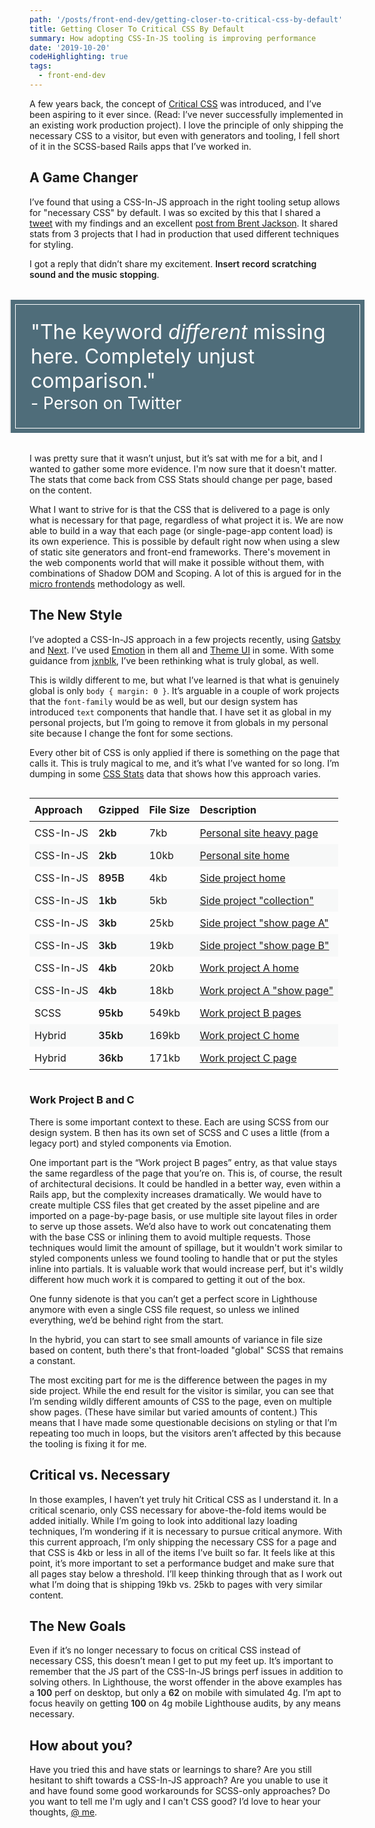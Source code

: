 ```yaml
---
path: '/posts/front-end-dev/getting-closer-to-critical-css-by-default'
title: Getting Closer To Critical CSS By Default
summary: How adopting CSS-In-JS tooling is improving performance
date: '2019-10-20'
codeHighlighting: true
tags:
  - front-end-dev
---
```


<style>
  strong {
    font-weight: 600;
  }

  blockquote {
    background: #4f6d7a;
    box-shadow: inset 0 0 0 7px #4f6d7a, inset 0 0 0 8px #ffffff; 
    color: #ffffff;
    font-size: 2rem;
    margin-left: 0;
    margin-right: 0;
    padding: 2rem;
  }

  blockquote p {
    margin: 0;
  }

  table {
    width: 100%;
  }

  th {
    text-align: left;
  }

  th, td {
    padding: 0.5rem;
  }

  tr:nth-child(even) td {
    background: #f7f8f8;
  }

  td:nth-child(2) {
    font-weight: 600;
  }

  .scroll {
    overflow-x: scroll;
  }

  @media screen and (min-width: 600px) {
    blockquote {
      margin-left: -2rem;
      margin-right: -2rem;
    }
  }
</style>

A few years back, the concept of [Critical CSS](https://www.smashingmagazine.com/2015/08/understanding-critical-css/) was introduced, and I’ve been aspiring to it ever since. (Read: I’ve never successfully implemented in an existing work production project). I love the principle of only shipping the necessary CSS to a visitor, but even with generators and tooling, I fell short of it in the SCSS-based Rails apps that I’ve worked in.

## A Game Changer

I’ve found that using a CSS-In-JS approach in the right tooling setup allows for "necessary CSS" by default. I was so excited by this that I shared a [tweet](https://twitter.com/dandenney/status/1154800003673710593?s=20) with my findings and an excellent [post from Brent Jackson](https://t.co/W2CwoUeRZa?amp=1). It shared stats from 3 projects that I had in production that used different techniques for styling.

I got a reply that didn’t share my excitement. **Insert record scratching sound and the music stopping**.

<blockquote><p>"The keyword <em>different</em> missing here. Completely unjust comparison."</p> <small>- Person on Twitter</small></blockquote>

I was pretty sure that it wasn’t unjust, but it’s sat with me for a bit, and I wanted to gather some more evidence. I'm now sure that it doesn't matter. The stats that come back from CSS Stats should change per page, based on the content.

What I want to strive for is that the CSS that is delivered to a page is only what is necessary for that page, regardless of what project it is. We are now able to build in a way that each page (or single-page-app content load) is its own experience. This is possible by default right now when using a slew of static site generators and front-end frameworks. There's movement in the web components world that will make it possible without them, with combinations of Shadow DOM and Scoping. A lot of this is argued for in the [micro frontends](https://micro-frontends.org) methodology as well.

## The New Style

I’ve adopted a CSS-In-JS approach in a few projects recently, using [Gatsby](https://www.gatsbyjs.org/) and [Next](https://nextjs.org/). I’ve used [Emotion](https://emotion.sh/docs/introduction) in them all and [Theme UI](https://theme-ui.com/) in some. With some guidance from [jxnblk](https://twitter.com/jxnblk/status/1148328820468068355?s=20), I’ve been rethinking what is truly global, as well.

This is wildly different to me, but what I’ve learned is that what is genuinely global is only `body { margin: 0 }`. It’s arguable in a couple of work projects that the `font-family` would be as well, but our design system has introduced `text` components that handle that. I have set it as global in my personal projects, but I’m going to remove it from globals in my personal site because I change the font for some sections.

Every other bit of CSS is only applied if there is something on the page that calls it. This is truly magical to me, and it’s what I’ve wanted for so long. I’m dumping in some [CSS Stats](https://cssstats.com/) data that shows how this approach varies.

<div class="scroll">

| Approach  | Gzipped | File Size | Description                                                                                               |
| --------- | ------- | --------- | --------------------------------------------------------------------------------------------------------- |
| CSS-In-JS | 2kb     | 7kb       | [Personal site heavy page](https://www.dandenney.com/learning-to-cook)                                    |
| CSS-In-JS | 2kb     | 10kb      | [Personal site home](https://www.dandenney.com)                                                           |
| CSS-In-JS | 895B    | 4kb       | [Side project home](https://nostalgic-cray-3d0a8a.netlify.com)                                            |
| CSS-In-JS | 1kb     | 5kb       | [Side project "collection"](https://nostalgic-cray-3d0a8a.netlify.com/cases)                              |
| CSS-In-JS | 3kb     | 25kb      | [Side project "show page A"](https://nostalgic-cray-3d0a8a.netlify.com/cases/emma-fillipoff)              |
| CSS-In-JS | 3kb     | 19kb      | [Side project "show page B"](https://nostalgic-cray-3d0a8a.netlify.com/cases/mitrice-richardson)          |
| CSS-In-JS | 4kb     | 20kb      | [Work project A home](https://www.datacamp.com/resources)                                                 |
| CSS-In-JS | 4kb     | 18kb      | [Work project A "show page"](https://www.datacamp.com/resources/whitepapers/what-data-fluency-looks-like) |
| SCSS      | 95kb    | 549kb     | [Work project B pages](https://www.datacamp.com/pricing)                                                  |
| Hybrid    | 35kb    | 169kb     | [Work project C home](https://www.datacamp.com)                                                           |
| Hybrid    | 36kb    | 171kb     | [Work project C page](https://www.datacamp.com)                                                           |

</div>

### Work Project B and C

There is some important context to these. Each are using SCSS from our design system. B then has its own set of SCSS and C uses a little (from a legacy port) and styled components via Emotion.

One important part is the “Work project B pages” entry, as that value stays the same regardless of the page that you’re on. This is, of course, the result of architectural decisions. It could be handled in a better way, even within a Rails app, but the complexity increases dramatically. We would have to create multiple CSS files that get created by the asset pipeline and are imported on a page-by-page basis, or use multiple site layout files in order to serve up those assets. We’d also have to work out concatenating them with the base CSS or inlining them to avoid multiple requests. Those techniques would limit the amount of spillage, but it wouldn't work similar to styled components unless we found tooling to handle that or put the styles inline into partials. It is valuable work that would increase perf, but it's wildly different how much work it is compared to getting it out of the box.

One funny sidenote is that you can’t get a perfect score in Lighthouse anymore with even a single CSS file request, so unless we inlined everything, we’d be behind right from the start.

In the hybrid, you can start to see small amounts of variance in file size based on content, buth there's that front-loaded "global" SCSS that remains a constant.

The most exciting part for me is the difference between the pages in my side project. While the end result for the visitor is similar, you can see that I’m sending wildly different amounts of CSS to the page, even on multiple show pages. (These have similar but varied amounts of content.) This means that I have made some questionable decisions on styling or that I’m repeating too much in loops, but the visitors aren’t affected by this because the tooling is fixing it for me.

## Critical vs. Necessary

In those examples, I haven’t yet truly hit Critical CSS as I understand it. In a critical scenario, only CSS necessary for above-the-fold items would be added initially. While I’m going to look into additional lazy loading techniques, I’m wondering if it is necessary to pursue critical anymore. With this current approach, I’m only shipping the necessary CSS for a page and that CSS is 4kb or less in all of the items I’ve built so far. It feels like at this point, it’s more important to set a performance budget and make sure that all pages stay below a threshold. I’ll keep thinking through that as I work out what I’m doing that is shipping 19kb vs. 25kb to pages with very similar content.

## The New Goals

Even if it’s no longer necessary to focus on critical CSS instead of necessary CSS, this doesn’t mean I get to put my feet up. It’s important to remember that the JS part of the CSS-In-JS brings perf issues in addition to solving others. In Lighthouse, the worst offender in the above examples has a **100** perf on desktop, but only a **62** on mobile with simulated 4g. I’m apt to focus heavily on getting **100** on 4g mobile Lighthouse audits, by any means necessary.

## How about you?

Have you tried this and have stats or learnings to share? Are you still hesitant to shift towards a CSS-In-JS approach? Are you unable to use it and have found some good workarounds for SCSS-only approaches? Do you want to tell me I'm ugly and I can't CSS good? I’d love to hear your thoughts, [@ me](https://twitter.com/dandenney).
